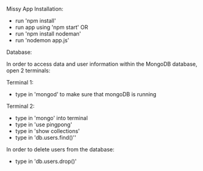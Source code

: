 Missy App
Installation:

- run 'npm install'
- run app using 'npm start'
OR
- run 'npm install nodeman'
- run 'nodemon app.js'

Database:

In order to access data and user information within the MongoDB database, open 2 terminals:

Terminal 1:

- type in 'mongod' to make sure that mongoDB is running

Terminal 2:

- type in 'mongo' into terminal
- type in 'use pingpong'
- type in 'show collections'
- type in 'db.users.find()''

In order to delete users from the database:

- type in 'db.users.drop()'